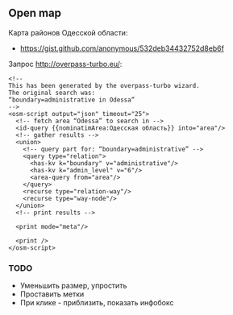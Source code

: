 ## Open map

Карта районов Одесской области:

* https://gist.github.com/anonymous/532deb34432752d8eb6f

Запрос http://overpass-turbo.eu/:

```
<!--
This has been generated by the overpass-turbo wizard.
The original search was:
“boundary=administrative in Odessa”
-->
<osm-script output="json" timeout="25">
  <!-- fetch area “Odessa” to search in -->
  <id-query {{nominatimArea:Одесская область}} into="area"/>
  <!-- gather results -->
  <union>
    <!-- query part for: “boundary=administrative” -->
    <query type="relation">
      <has-kv k="boundary" v="administrative"/>
      <has-kv k="admin_level" v="6"/>
      <area-query from="area"/>
    </query>
    <recurse type="relation-way"/>
    <recurse type="way-node"/>
  </union>
  <!-- print results -->

  <print mode="meta"/>

  <print />
</osm-script>
```

### TODO

* Уменьшить размер, упростить
* Проставить метки
* При клике - приблизить, показать инфобокс
